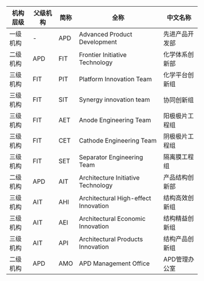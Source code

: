 |	机构层级	|	父级机构	|	简称	|	全称	|	中文名称	|
|---------|---------|------|------|--------|
|	一级机构	|	-	|	APD	|	Advanced Product Development	|	先进产品开发部	|
|	二级机构	|	APD	|	FIT	|	Frontier Initiative Technology	|	化学体系创新部	|
|	三级机构	|	FIT	|	PIT	|	Platform Innovation Team	|	化学平台创新组	|
|	三级机构	|	FIT	|	SIT	|	Synergy innovation team	|	协同创新组	|
|	三级机构	|	FIT	|	AET	|	Anode Engineering Team	|	阳极极片工程组	|
|	三级机构	|	FIT	|	CET	|	Cathode Engineering Team	|	阴极极片工程组	|
|	三级机构	|	FIT	|	SET	|	Separator Engineering Team	|	隔离膜工程组	|
|	二级机构	|	APD	|	AIT	|	Architecture Initiative Technology	|	产品结构创新部	|
|	三级机构	|	AIT	|	AHI	|	Architectural High-effect Innovation	|	结构高效创新组	|
|	三级机构	|	AIT	|	AEI	|	Architectural Economic Innovation	|	结构精益创新组	|
|	三级机构	|	AIT	|	API	|	Architectural Products Innovation	|	结构产品创新组	|
|	二级机构	|	APD	|	AMO	|	APD Management Office	|	APD管理办公室	|